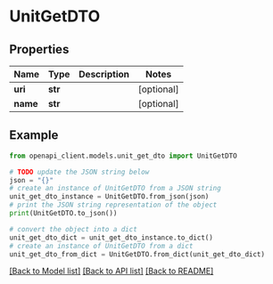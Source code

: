 # UnitGetDTO


## Properties

Name | Type | Description | Notes
------------ | ------------- | ------------- | -------------
**uri** | **str** |  | [optional] 
**name** | **str** |  | [optional] 

## Example

```python
from openapi_client.models.unit_get_dto import UnitGetDTO

# TODO update the JSON string below
json = "{}"
# create an instance of UnitGetDTO from a JSON string
unit_get_dto_instance = UnitGetDTO.from_json(json)
# print the JSON string representation of the object
print(UnitGetDTO.to_json())

# convert the object into a dict
unit_get_dto_dict = unit_get_dto_instance.to_dict()
# create an instance of UnitGetDTO from a dict
unit_get_dto_from_dict = UnitGetDTO.from_dict(unit_get_dto_dict)
```
[[Back to Model list]](../README.md#documentation-for-models) [[Back to API list]](../README.md#documentation-for-api-endpoints) [[Back to README]](../README.md)


